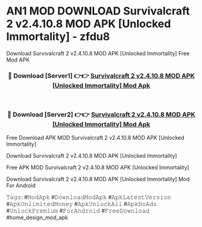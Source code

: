 # AN1 MOD DOWNLOAD Survivalcraft 2 v2.4.10.8 MOD APK [Unlocked Immortality] - zfdu8
Download Survivalcraft 2 v2.4.10.8 MOD APK [Unlocked Immortality] Free Mod APK

<div align="center">
<h3>🔴 Download [Server1] 👉👉 <a href="https://apk-comot.site?title=Survivalcraft_2_v2.4.10.8_MOD_APK_[Unlocked_Immortality]">Survivalcraft 2 v2.4.10.8 MOD APK [Unlocked Immortality] Mod Apk</a></h3><br>

<h3>🔴 Download [Server2] 👉👉 <a href="https://apk-comot.site?title=Survivalcraft_2_v2.4.10.8_MOD_APK_[Unlocked_Immortality]">Survivalcraft 2 v2.4.10.8 MOD APK [Unlocked Immortality] Mod Apk</a></h3>
</div>


Free Download APK MOD Survivalcraft 2 v2.4.10.8 MOD APK [Unlocked Immortality]

Download Survivalcraft 2 v2.4.10.8 MOD APK [Unlocked Immortality] 

Free APK MOD Survivalcraft 2 v2.4.10.8 MOD APK [Unlocked Immortality] 

Download Survivalcraft 2 v2.4.10.8 MOD APK [Unlocked Immortality] Mod For Android

𝚃𝚊𝚐𝚜: #𝙼𝚘𝚍𝙰𝚙𝚔 #𝙳𝚘𝚠𝚗𝚕𝚘𝚊𝚍𝙼𝚘𝚍𝙰𝚙𝚔 #𝙰𝚙𝚔𝙻𝚊𝚝𝚎𝚜𝚝𝚅𝚎𝚛𝚜𝚒𝚘𝚗 #𝙰𝚙𝚔𝚄𝚗𝚕𝚒𝚖𝚒𝚝𝚎𝚍𝙼𝚘𝚗𝚎𝚢 #𝙰𝚙𝚔𝚄𝚗𝚕𝚘𝚌𝚔𝙰𝚕𝚕 #𝙰𝚙𝚔𝙽𝚘𝙰𝚍𝚜 #𝚄𝚗𝚕𝚘𝚌𝚔𝙿𝚛𝚎𝚖𝚒𝚞𝚖 #𝙵𝚘𝚛𝙰𝚗𝚍𝚛𝚘𝚒𝚍 #𝙵𝚛𝚎𝚎𝙳𝚘𝚠𝚗𝚕𝚘𝚊𝚍 #home_design_mod_apk